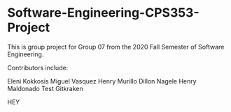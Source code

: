 # Software-Engineering-CPS353-Project

This is group project for Group 07 from the 2020 Fall Semester of Software Engineering.

Contributors include:

Eleni Kokkosis
Miguel Vasquez
Henry Murillo
Dillon Nagele
Henry Maldonado
Test Gitkraken



HEY
